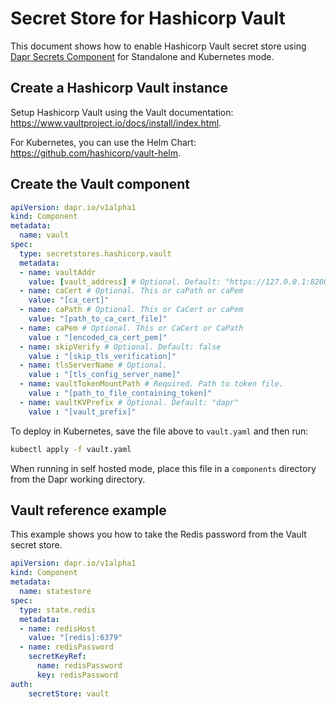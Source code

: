 # Secret Store for Hashicorp Vault

This document shows how to enable Hashicorp Vault secret store using [Dapr Secrets Component](../../concepts/secrets/README.md) for Standalone and Kubernetes mode.

## Create a Hashicorp Vault instance

Setup Hashicorp Vault using the Vault documentation: https://www.vaultproject.io/docs/install/index.html.

For Kubernetes, you can use the Helm Chart: <https://github.com/hashicorp/vault-helm>.

## Create the Vault component

```yaml
apiVersion: dapr.io/v1alpha1
kind: Component
metadata:
  name: vault
spec:
  type: secretstores.hashicorp.vault
  metadata:
  - name: vaultAddr
    value: [vault_address] # Optional. Default: "https://127.0.0.1:8200"
  - name: caCert # Optional. This or caPath or caPem
    value: "[ca_cert]"
  - name: caPath # Optional. This or CaCert or caPem
    value: "[path_to_ca_cert_file]"
  - name: caPem # Optional. This or CaCert or CaPath
    value : "[encoded_ca_cert_pem]"
  - name: skipVerify # Optional. Default: false
    value : "[skip_tls_verification]"
  - name: tlsServerName # Optional.
    value : "[tls_config_server_name]"
  - name: vaultTokenMountPath # Required. Path to token file.
    value : "[path_to_file_containing_token]"
  - name: vaultKVPrefix # Optional. Default: "dapr"
    value : "[vault_prefix]"
```

To deploy in Kubernetes, save the file above to `vault.yaml` and then run:

```bash
kubectl apply -f vault.yaml
```

When running in self hosted mode, place this file in a `components` directory from the Dapr working directory.

## Vault reference example

This example shows you how to take the Redis password from the Vault secret store.

```yaml
apiVersion: dapr.io/v1alpha1
kind: Component
metadata:
  name: statestore
spec:
  type: state.redis
  metadata:
  - name: redisHost
    value: "[redis]:6379"
  - name: redisPassword
    secretKeyRef:
      name: redisPassword
      key: redisPassword
auth:
    secretStore: vault
```
